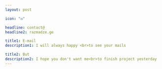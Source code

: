 ```yaml
---
layout: post

icon: "✉️"

headline: contact@
headline2: razmadze.ge

title1: E-mail
description1: I will always happy <br>to see your mails

title2: But
description2: I hope you don't want me<br>to finish project yesterday
---
```

